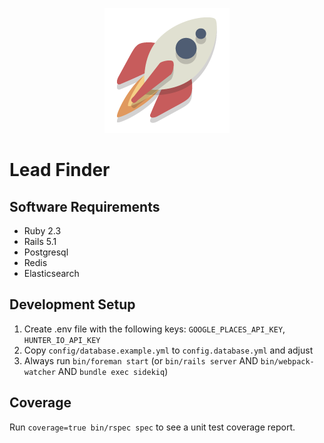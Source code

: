 <p align="center"><img src='https://github.com/PatrickLerner/leadfinder/blob/master/app/assets/images/logo.png?raw=true' alt='Lead Finder Logo' /></p>

# Lead Finder

## Software Requirements

  * Ruby 2.3
  * Rails 5.1
  * Postgresql
  * Redis
  * Elasticsearch

## Development Setup

1. Create .env file with the following keys: `GOOGLE_PLACES_API_KEY`, `HUNTER_IO_API_KEY`
2. Copy `config/database.example.yml` to `config.database.yml` and adjust
3. Always run `bin/foreman start` (or `bin/rails server` AND `bin/webpack-watcher` AND `bundle exec sidekiq`)

## Coverage

Run `coverage=true bin/rspec spec` to see a unit test coverage report.
